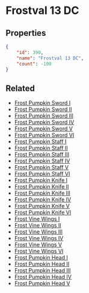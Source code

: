 # Frostval 13 DC

<no description available>

## Properties

```json
{
    "id": 390,
    "name": "Frostval 13 DC",
    "count": -100
}
```

## Related

- [Frost Pumpkin Sword I](../items/11178-frost-pumpkin-sword-i.md)
- [Frost Pumpkin Sword II](../items/11179-frost-pumpkin-sword-ii.md)
- [Frost Pumpkin Sword III](../items/11180-frost-pumpkin-sword-iii.md)
- [Frost Pumpkin Sword IV](../items/11181-frost-pumpkin-sword-iv.md)
- [Frost Pumpkin Sword V](../items/11182-frost-pumpkin-sword-v.md)
- [Frost Pumpkin Sword VI](../items/11183-frost-pumpkin-sword-vi.md)
- [Frost Pumpkin Staff I](../items/11190-frost-pumpkin-staff-i.md)
- [Frost Pumpkin Staff II](../items/11191-frost-pumpkin-staff-ii.md)
- [Frost Pumpkin Staff III](../items/11192-frost-pumpkin-staff-iii.md)
- [Frost Pumpkin Staff IV](../items/11193-frost-pumpkin-staff-iv.md)
- [Frost Pumpkin Staff V](../items/11194-frost-pumpkin-staff-v.md)
- [Frost Pumpkin Staff VI](../items/11195-frost-pumpkin-staff-vi.md)
- [Frost Pumpkin Knife I](../items/11202-frost-pumpkin-knife-i.md)
- [Frost Pumpkin Knife II](../items/11203-frost-pumpkin-knife-ii.md)
- [Frost Pumpkin Knife III](../items/11204-frost-pumpkin-knife-iii.md)
- [Frost Pumpkin Knife IV](../items/11205-frost-pumpkin-knife-iv.md)
- [Frost Pumpkin Knife V](../items/11206-frost-pumpkin-knife-v.md)
- [Frost Pumpkin Knife VI](../items/11207-frost-pumpkin-knife-vi.md)
- [Frost Vine Wings I](../items/11214-frost-vine-wings-i.md)
- [Frost Vine Wings II](../items/11215-frost-vine-wings-ii.md)
- [Frost Vine Wings III](../items/11216-frost-vine-wings-iii.md)
- [Frost Vine Wings IV](../items/11217-frost-vine-wings-iv.md)
- [Frost Vine Wings V](../items/11218-frost-vine-wings-v.md)
- [Frost Vine Wings VI](../items/11219-frost-vine-wings-vi.md)
- [Frost Pumpkin Head I](../items/11225-frost-pumpkin-head-i.md)
- [Frost Pumpkin Head II](../items/11226-frost-pumpkin-head-ii.md)
- [Frost Pumpkin Head III](../items/11227-frost-pumpkin-head-iii.md)
- [Frost Pumpkin Head IV](../items/11228-frost-pumpkin-head-iv.md)
- [Frost Pumpkin Head V](../items/11229-frost-pumpkin-head-v.md)

